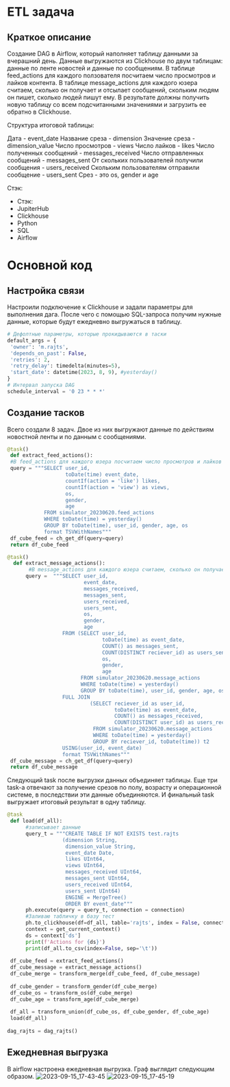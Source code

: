 # ETL задача
## Краткое описание
Создание DAG в Airflow, который наполняет таблицу данными за вчерашний день. Данные выгружаются из Clickhouse по двум таблицам: данные по ленте новостей и данные по сообщениям. В таблице feed_actions для каждого ползователя посчитаем число просмотров и лайков контента. В таблице message_actions для каждого юзера считаем, сколько он получает и отсылает сообщений, скольким людям он пишет, сколько людей пишут ему. В результате должны получить новую таблицу со всем подсчитанными значениями и загрузить ее обратно в Clickhouse.

Структура итоговой таблицы:

Дата - event_date
Название среза - dimension
Значение среза - dimension_value
Число просмотров - views
Число лайков - likes
Число полученных сообщений - messages_received
Число отправленных сообщений - messages_sent
От скольких пользователей получили сообщения - users_received
Скольким пользователям отправили сообщение - users_sent
Срез - это os, gender и age

Стэк:
* Стэк:
* JupiterHub
* Clickhouse
* Python
* SQL
* Airflow

# Основной код
## Настройка связи
Настроили подключение к Clickhouse и задали параметры для выполнения дага. После чего с помощью SQL-запроса получим нужные данные, которые будут ежедневно выгружаться в таблицу.

```python 
# Дефолтные параметры, которые прокидываются в таски
default_args = {
 'owner': 'm.rajts',
 'depends_on_past': False,
 'retries': 2,
 'retry_delay': timedelta(minutes=5),
 'start_date': datetime(2023, 8, 9), #yesterday()
}
# Интервал запуска DAG
schedule_interval = '0 23 * * *'
```
## Создание тасков

Всего создали 8 задач. Двое из них выгружают данные по действиям новостной ленты и по данным с сообщениями.
```python 
@task()
 def extract_feed_actions():
 #В feed_actions для каждого юзера посчитаем число просмотров и лайков контента.
 query = """SELECT user_id, 
                   toDate(time) event_date,
                   countIf(action = 'like') likes,
                   countIf(action = 'view') as views,
                   os,
                   gender, 
                   age
            FROM simulator_20230620.feed_actions
            WHERE toDate(time) = yesterday()
            GROUP BY toDate(time), user_id, gender, age, os
            format TSVWithNames"""
 df_cube_feed = ch_get_df(query=query)
 return df_cube_feed

@task()
  def extract_message_actions():
       #В message_actions для каждого юзера считаем, сколько он получает и отсылает сообщений, скольким людям он пишет, сколько людей пишут ему.
      query =  """SELECT user_id, 
                         event_date,
                         messages_received, 
                         messages_sent, 
                         users_received, 
                         users_sent,
                         os,
                         gender,
                         age
                  FROM (SELECT user_id, 
                               toDate(time) as event_date,
                               COUNT() as messages_sent,
                               COUNT(DISTINCT reciever_id) as users_sent,
                               os,
                               gender,
                               age
                        FROM simulator_20230620.message_actions
                        WHERE toDate(time) = yesterday()
                        GROUP BY toDate(time), user_id, gender, age, os) t1
                  FULL JOIN 
                           (SELECT reciever_id as user_id, 
                                   toDate(time) as event_date,
                                   COUNT() as messages_received, 
                                   COUNT(DISTINCT user_id) as users_received
                            FROM simulator_20230620.message_actions
                            WHERE toDate(time) = yesterday()
                            GROUP BY reciever_id, toDate(time)) t2
                  USING(user_id, event_date)
                  format TSVWithNames"""
 df_cube_message = ch_get_df(query=query)
 return df_cube_message
```

Следующий task после выгрузки данных объединяет таблицы. Еще три task-а отвечают за получение срезов по полу, возрасту и операционной системе, в последствии эти данные объединяются. И финальный task выгружает итоговый результат в одну таблицу.

```python 
@task
 def load(df_all):
      #записывает данные
      query_t = """CREATE TABLE IF NOT EXISTS test.rajts
                  (dimension String,
                   dimension_value String,
                   event_date Date,
                   likes UInt64,
                   views UInt64,
                   messages_received UInt64,
                   messages_sent UInt64,
                   users_received UInt64,
                   users_sent UInt64)
                   ENGINE = MergeTree()
                   ORDER BY event_date"""
      ph.execute(query = query_t, connection = connection)
      #Заливаю табличку в базу тест
      ph.to_clickhouse(df=df_all, table='rajts', index = False, connection = connection)
      context = get_current_context()
      ds = context['ds']
      print(f'Actions for {ds}')
      print(df_all.to_csv(index=False, sep='\t'))
  
 df_cube_feed = extract_feed_actions()
 df_cube_message = extract_message_actions()
 df_cube_merge = transform_merge(df_cube_feed, df_cube_message)
  
 df_cube_gender = transform_gender(df_cube_merge)
 df_cube_os = transform_os(df_cube_merge)
 df_cube_age = transform_age(df_cube_merge)
  
 df_all = transform_union(df_cube_os, df_cube_gender, df_cube_age)
 load(df_all)
  
dag_rajts = dag_rajts()
```
## Ежедневная выгрузка

В airflow настроена ежедневная выгрузка. Граф выглядит следующим образом.
![2023-09-15_17-43-45](https://github.com/Macharaits/My_project/assets/117433497/e2ec1a8f-126c-4237-beae-44d46a35a84f)
![2023-09-15_17-45-19](https://github.com/Macharaits/My_project/assets/117433497/15b14b96-e657-4320-856f-564ce61b1740)



